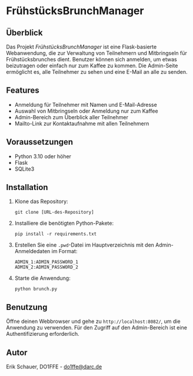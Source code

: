 # FrühstücksBrunchManager

## Überblick
Das Projekt *FrühstücksBrunchManager* ist eine Flask-basierte Webanwendung, die zur Verwaltung von Teilnehmern und Mitbringseln für Frühstücksbrunches dient. Benutzer können sich anmelden, um etwas beizutragen oder einfach nur zum Kaffee zu kommen. Die Admin-Seite ermöglicht es, alle Teilnehmer zu sehen und eine E-Mail an alle zu senden.

## Features
- Anmeldung für Teilnehmer mit Namen und E-Mail-Adresse
- Auswahl von Mitbringseln oder Anmeldung nur zum Kaffee
- Admin-Bereich zum Überblick aller Teilnehmer
- Mailto-Link zur Kontaktaufnahme mit allen Teilnehmern

## Voraussetzungen
- Python 3.10 oder höher
- Flask
- SQLite3

## Installation
1. Klone das Repository:
   ```
   git clone [URL-des-Repository]
   ```
2. Installiere die benötigten Python-Pakete:
   ```
   pip install -r requirements.txt
   ```
3. Erstellen Sie eine `.pwd`-Datei im Hauptverzeichnis mit den Admin-Anmeldedaten im Format:
   ```
   ADMIN_1:ADMIN_PASSWORD_1
   ADMIN_2:ADMIN_PASSWORD_2
   ```
4. Starte die Anwendung:
   ```
   python brunch.py
   ```

## Benutzung
Öffne deinen Webbrowser und gehe zu `http://localhost:8082/`, um die Anwendung zu verwenden. Für den Zugriff auf den Admin-Bereich ist eine Authentifizierung erforderlich.

## Autor
Erik Schauer, DO1FFE - do1ffe@darc.de
